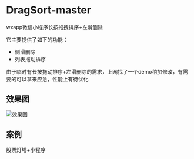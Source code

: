 # DragSort-master
wxapp微信小程序长按拖拽排序+左滑删除

它主要提供了如下的功能：

* 侧滑删除
* 列表拖动排序

由于临时有长按拖动排序+左滑删除的需求，上网找了一个demo稍加修改，有需要的可以拿来应急，性能上有待优化

## 效果图

![效果图](https://github.com/yanglei0323/DragSort-master/blob/master/assets/img/WeChatSight41.gif)

## 案例

股票灯塔+小程序
